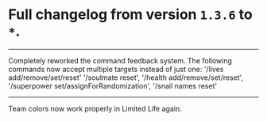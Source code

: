 # Full changelog from version `1.3.6` to `*`.

----------

Completely reworked the command feedback system.
The following commands now accept multiple targets instead of just one: '/lives add/remove/set/reset' '/soulmate reset', '/health add/remove/set/reset', '/superpower set/assignForRandomization', '/snail names reset'

----------

Team colors now work properly in Limited Life again.
